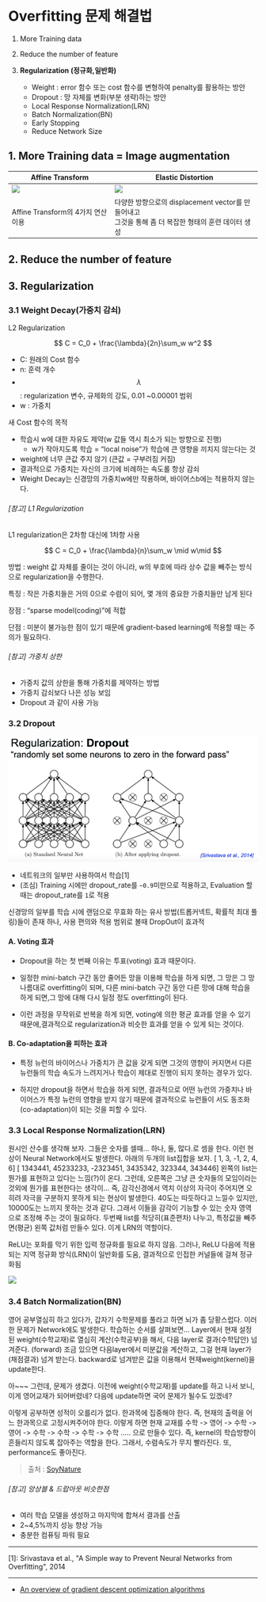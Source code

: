 # Overfitting 문제 해결법 

1. More Training data

2. Reduce the number of feature

3. __Regularization (정규화,일반화)__
    * Weight : error 함수 또는 cost 함수를 변형하여 penalty를 활용하는 방안  
    * Dropout : 망 자체를 변화(부분 생략)하는 방안 
    - Local Response Normalization(LRN)
    - Batch Normalization(BN)
    - Early Stopping
    - Reduce Network Size
    
## 1. More Training data = Image augmentation
|Affine Transform|Elastic Distortion|
|-|-|
|![](http://i.imgur.com/LBbeVKF.png)|![](http://i.imgur.com/eDqAdPG.png)|
|Affine Transform의 4가지 연산 이용|다양한 방향으로의 displacement vector를 만들어내고<br> 그것을 통해 좀 더 복잡한 형태의 훈련 데이터 생성|


## 2. Reduce the number of feature

## 3. Regularization

### 3.1 Weight Decay(가중치 감쇠)
L2 Regularization 

$$
C = C_0 + \frac{\lambda}{2n}\sum_w w^2
$$

- C: 원래의 Cost 함수 
- n: 훈력 개수 
- $$\lambda$$: regularization 변수, 규제화의 강도, 0.01 ~0.00001 범위 
- w : 가중치 

새 Cost 함수의 목적 
* 학습시 w에 대한 자유도 제약(w 값들 역시 최소가 되는 방향으로 진행)
    - w가 작아지도록 학습 = “local noise”가 학습에 큰 영향을 끼치지 않는다는 것
* weight에 너무 큰값 주지 않기 (큰값 = 구부려짐 커짐)
* 결과적으로 가중치는 자신의 크기에 비례하는 속도롤 항상 감쇠 
* Weight Decay는 신경망의 가중치w에만 작용하며, 바이어스b에는 적용하지 않는다. 


###### [참고] L1 Regularization 

L1 regularization은 2차항 대신에 1차항 사용 

$$
C = C_0 + \frac{\lambda}{n}\sum_w \mid w\mid
$$

방법 : weight 값 자체를 줄이는 것이 아니라, w의 부호에 따라 상수 값을 빼주는 방식으로 regularization을 수행한다.

특징 : 작은 가중치들은 거의 0으로 수렴이 되어, 몇 개의 중요한 가중치들만 남게 된다

장점 : “sparse model(coding)”에 적합

단점 : 미분이 불가능한 점이 있기 때문에 gradient-based learning에 적용할 때는 주의가 필요하다.

###### [참고] 가중치 상한 
* 가중치 값의 상한을 통해 가중치를 제약하는 방법
* 가중치 감쇠보다 나은 성능 보임 
* Dropout 과 같이 사용 가능 



### 3.2 Dropout 
![](/assets/dropout.PNG)
* 네트워크의 일부만 사용하여서 학습[1] 
* (조심) Training 시에만 dropout_rate를 `~0.9`미만으로 적용하고, Evaluation 할때는 dropout_rate를 `1`로 적용

신경망의 일부를 학습 시에 랜덤으로 무효화 하는 유사 방법(트롭커넥트, 확률적 최대 풀링)들이 존재 하나, 사용 편의와 적용 범위로 볼때 DropOut이 효과적

#### A.  Voting 효과

- Dropout을 하는 첫 번째 이유는 투표(voting) 효과 때문이다.

- 일정한 mini-batch 구간 동안 줄어든 망을 이용해 학습을 하게 되면, 그 망은 그 망 나름대로 overfitting이 되며, 다른 mini-batch 구간 동안 다른 망에 대해 학습을 하게 되면,그 망에 대해 다시 일정 정도 overfitting이 된다.

- 이런 과정을 무작위로 반복을 하게 되면, voting에 의한 평균 효과를 얻을 수 있기 때문에,결과적으로 regularization과 비슷한 효과를 얻을 수 있게 되는 것이다.

#### B. Co-adaptation을 피하는 효과

- 특정 뉴런의 바이어스나 가중치가 큰 값을 갖게 되면 그것의 영향이 커지면서 다른 뉴런들의 학습 속도가 느려지거나 학습이 제대로 진행이 되지 못하는 경우가 있다.

- 하지만 dropout을 하면서 학습을 하게 되면, 결과적으로 어떤 뉴런의 가중치나 바이어스가 특정 뉴런의 영향을 받지 않기 때문에 결과적으로 뉴런들이 서도 동조화(co-adaptation)이 되는 것을 피할 수 있다.

### 3.3 Local Response Normalization(LRN)
   원시인 산수를 생각해 보자.
   그들은 숫자를 셀때... 하나, 둘, 많다.로 셈을 한다.
   이런 현상이 Neural Network에서도 발생한다.
   아래의 두개의 list집합을 보자.
     [ 1, 3, -1, 2, 4, 6] [ 1343441, 45233233, -2323451, 3435342, 323344, 343446]
   왼쪽의 list는 뭔가를 표현하고 있다는 느낌(?)이 온다. 
   그런데, 오른쪽은 그냥 큰 숫자들의 모임이라는 것외에 뭔가를 표현한다는 생각이...
   즉, 감각신경에서 역치 이상의 자극이 주어지면 오히려 자극을 구분하지 못하게 되는 현상이 발생한다.
   40도는 따듯하다고 느낄수 있지만, 10000도는 느끼지 못하는 것과 같다.
   그래서 이들을 감각이 기능할 수 있는 숫자 영역으로 조정해 주는 것이 필요하다.
   두번째 list를 적당히(표준편차) 나누고, 특정값을 빼주면(평균) 왼쪽 값처럼 만들수 있다.
   이게 LRN의 역할이다.
   
   ReLU는 포화를 막기 위한 입력 정규화를 필요로 하지 않음. 그러나, ReLU 다음에 적용되는 지역 정규화 방식(LRN)이 일반화를 도움, 결과적으로 인접한 커널들에 걸쳐 정규화됨
   
   ![](http://i.imgur.com/QTcyx0L.png)

### 3.4 Batch Normalization(BN)
   영어 공부열심히 하고 있다가, 갑자기 수학문제를 풀라고 하면 뇌가 좀 당황스럽다.
   이러한 문제가 Network에도 발생한다.
   학습하는 순서를 살펴보면...
   Layer에서 현재 설정된 weight(수학교재)로 열심히 계산(수학공부)을 해서, 
   다음 layer로 결과(수학답안) 넘겨준다. (forward)
   조금 있으면 다음layer에서 미분값을 계산하고, 그걸 현재 layer가 (채점결과) 넘겨 받는다.
   backward로 넘겨받은 값을 이용해서 현재weight(kernel)을 update한다.

   아~~~ 그런데, 문제가 생겼다. 이전에 weight(수학교재)를 update를 하고 나서 보니,
   이게 영어교재가 되어버렸네? 다음에 update하면 국어 문제가 될수도 있겠네?

   이렇게 공부하면 성적이 오를리가 없다. 한과목에 집중해야 한다.
   즉, 현재의 출력을 어느 한과목으로 고정시켜주어야 한다. 이렇게 하면 현재 교재를
        수학 -> 영어 -> 수학 -> 영어 -> 수학 -> 수학 -> 수학 -> 수학 .....
   으로 만들수 있다. 
   즉, kernel의 학습방향이 흔들리지 않도록 잡아주는 역할을 한다.
   그래서, 수렴속도가 무지 빨라진다. 또, performance도 좋아진다.

   > 출처 : [SoyNature](http://cafe.naver.com/soynature/1285)

###### [참고] 앙상블 &  드랍아웃 비슷한점 
* 여러 학습 모델을 생성하고 마지막에 합쳐서 결과를 산출
* 2~4,5%까지 성능 향상 가능
* 충분한 컴퓨팅 파워 필요


---





[1]: Srivastava et al., "A Simple way to Prevent Neural Networks from Overfitting", 2014

--- 
* [An overview of gradient descent optimization algorithms](http://sebastianruder.com/optimizing-gradient-descent/)
